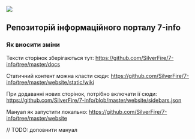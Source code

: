 [![](https://api.travis-ci.com/SilverFire/7-info.svg?branch=master)](https://travis-ci.com/SilverFire/7-info)

## Репозиторій інформаційного порталу 7-info

### Як вносити зміни

Тексти сторінок зберігаються тут: https://github.com/SilverFire/7-info/tree/master/docs

Статичний контент можна класти сюди: https://github.com/SilverFire/7-info/tree/master/website/static/wiki

При додаванні нових сторінок, потрібно включати ії сюди: https://github.com/SilverFire/7-info/blob/master/website/sidebars.json

Мануал як запустити локально: https://github.com/SilverFire/7-info/tree/master/website

// TODO: доповнити мануал
